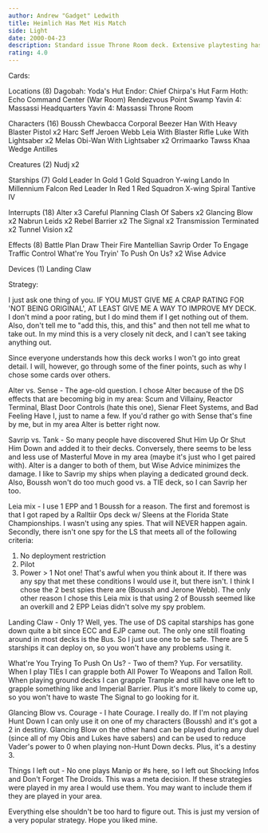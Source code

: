 ```yaml
---
author: Andrew "Gadget" Ledwith
title: Heimlich Has Met His Match
side: Light
date: 2000-04-23
description: Standard issue Throne Room deck. Extensive playtesting has yielded an almost flawless design.
rating: 4.0
---
```

Cards: 

Locations (8)
Dagobah: Yoda's Hut
Endor: Chief Chirpa's Hut
Farm
Hoth: Echo Command Center (War Room)
Rendezvous Point
Swamp
Yavin 4: Massassi Headquarters
Yavin 4: Massassi Throne Room

Characters (16)
Boussh
Chewbacca
Corporal Beezer
Han With Heavy Blaster Pistol  x2
Harc Seff
Jeroen Webb
Leia With Blaster Rifle
Luke With Lightsaber  x2
Melas
Obi-Wan With Lightsaber  x2
Orrimaarko
Tawss Khaa
Wedge Antilles

Creatures (2)
Nudj  x2

Starships (7)
Gold Leader In Gold 1
Gold Squadron Y-wing
Lando In Millennium Falcon
Red Leader In Red 1
Red Squadron X-wing
Spiral
Tantive IV

Interrupts (18)
Alter  x3
Careful Planning
Clash Of Sabers  x2
Glancing Blow  x2
Nabrun Leids  x2
Rebel Barrier  x2
The Signal  x2
Transmission Terminated  x2
Tunnel Vision  x2

Effects (8)
Battle Plan
Draw Their Fire
Mantellian Savrip
Order To Engage
Traffic Control
What're You Tryin' To Push On Us?  x2
Wise Advice

Devices (1)
Landing Claw  

Strategy: 

I just ask one thing of you. IF YOU MUST GIVE ME A CRAP RATING FOR 'NOT BEING ORIGINAL', AT LEAST GIVE ME A WAY TO IMPROVE MY DECK. I don't mind a poor rating, but I do mind them if I get nothing out of them. Also, don't tell me to "add this, this, and this" and then not tell me what to take out. In my mind this is a very closely nit deck, and I can't see taking anything out.

Since everyone understands how this deck works I won't go into great detail. I will, however, go through some of the finer points, such as why I chose some cards over others.

Alter vs. Sense - The age-old question. I chose Alter because of the DS effects that are becoming big in my area: Scum and Villainy, Reactor Terminal, Blast Door Controls (hate this one), Sienar Fleet Systems, and Bad Feeling Have I, just to name a few. If you'd rather go with Sense that's fine by me, but in my area Alter is better right now.

Savrip vs. Tank - So many people have discovered Shut Him Up Or Shut Him Down and added it to their decks. Conversely, there seems to be less and less use of Masterful Move in my area (maybe it's just who I get paired with). Alter is a danger to both of them, but Wise Advice minimizes the damage. I like to Savrip my ships when playing a dedicated ground deck. Also, Boussh won't do too much good vs. a TIE deck, so I can Savrip her too.

Leia mix - I use 1 EPP and 1 Boussh for a reason. The first and foremost is that I got raped by a Ralltiir Ops deck w/ Sleens at the Florida State Championships. I wasn't using any spies. That will NEVER happen again. Secondly, there isn't one spy for the LS that meets all of the following criteria:
1) No deployment restriction
2) Pilot
3) Power > 1
Not one! That's awful when you think about it. If there was any spy that met these conditions I would use it, but there isn't. I think I chose the 2 best spies there are (Boussh and Jerone Webb). The only other reason I chose this Leia mix is that using 2 of Boussh seemed like an overkill and 2 EPP Leias didn't solve my spy problem.

Landing Claw - Only 1? Well, yes. The use of DS capital starships has gone down quite a bit since ECC and EJP came out. The only one still floating around in most decks is the Bus. So I just use one to be safe. There are 5 starships it can deploy on, so you won't have any problems using it.

What're You Trying To Push On Us? - Two of them? Yup. For versatility. When I play TIEs I can grapple both All Power To Weapons and Tallon Roll. When playing ground decks I can grapple Trample and still have one left to grapple something like and Imperial Barrier. Plus it's more likely to come up, so you won't have to waste The Signal to go looking for it.

Glancing Blow vs. Courage - I hate Courage. I really do. If I'm not playing Hunt Down I can only use it on one of my characters (Boussh) and it's got a 2 in destiny. Glancing Blow on the other hand can be played during any duel (since all of my Obis and Lukes have sabers) and can be used to reduce Vader's power to 0 when playing non-Hunt Down decks. Plus, it's a destiny 3.

Things I left out - No one plays Manip or #s here, so I left out Shocking Infos and Don't Forget The Droids. This was a meta decision. If these strategies were played in my area I would use them. You may want to include them if they are played in your area.

Everything else shouldn't be too hard to figure out. This is just my version of a very popular strategy. Hope you liked mine.	  